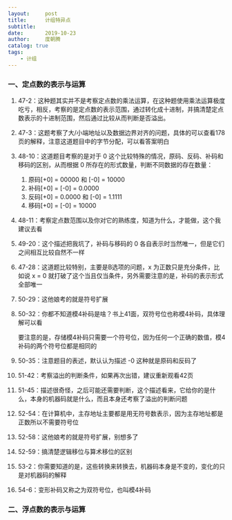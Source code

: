 ```yaml
---
layout:     post
title:      计组特异点
subtitle:   
date:       2019-10-23
author:     度朝腾
catalog: true
tags:
    - 计组
---
```


### 一、定点数的表示与运算

1. 47-2：这种题其实并不是考察定点数的乘法运算，在这种题使用乘法运算极度吃亏，相反，考察的是定点数的表示范围，通过转化成十进制，并搞清楚定点数表示的十进制范围，然后通过比较从而判断是否溢出。

2. 47-3：这题考察了大/小端地址以及数据边界对齐的问题，具体的可以查看178页的解释，注意这道题目中的字节分配，可以看答案明白

3. 48-10：这道题目考察的是对于 0 这个比较特殊的情况，原码、反码、补码和移码的区别，从而根据 0 所存在的形式数量，判断不同数据的存在数量：

   1. 原码[+0] = 00000 和 [-0] = 10000
   2. 补码[+0] = [-0] = 0.0000
   3. 反码[+0] = 0.0000 和 [-0] = 1.1111
   4. 移码[+0] = [-0] = 10000

4. 48-11：考察定点数范围以及你对它的熟练度，知道为什么，才能做，这个我建议去看

   [定点数表示范围分析]: https://www.jianshu.com/p/4bcf48987c1f

5. 49-20：这个描述把我坑了，补码与移码的 0 各自表示时当然唯一，但是它们之间相互比较自然不一样

6. 47-28：这道题比较特别，主要是B选项的问题，x 为正数只是充分条件，比如说 x = 0 就打破了这个当且仅当条件，另外需要注意的是，补码的表示形式全部唯一

7. 50-29：这他娘考的就是符号扩展

8. 50-32：你都不知道模4补码是啥？书上41面，双符号位也称模4补码，具体理解可以看

   [模4补码]: https://www.zybang.com/question/8aef3eaf78e5fa54c98c36fa43c63084.html

   要注意的是，存储模4补码只需要一个符号位，因为任何一个正确的数值，模4补码的两个符号位都是相同的

9. 50-35：注意题目的表述，默认认为描述 -0 这种就是原码和反码了

10. 51-42：考察溢出的判断条件，如果再次出错，建议重新观看42页

11. 51-45：描述很奇怪，之后可能还需要判断，这个描述看来，它给你的是什么，本身的机器码就是什么，而且本身还考察了溢出的判断问题

12. 52-54：在计算机中，主存地址主要都是用无符号数表示，因为主存地址都是正数所以不需要符号位

13. 52-58：这他娘考的就是符号扩展，别想多了

14. 52-59：搞清楚逻辑移位与算术移位的区别

15. 53-2：你需要知道的是，这些转换来转换去，机器码本身是不变的，变化的只是对机器码的解释

16. 54-6：变形补码又称之为双符号位，也叫模4补码

### 二、浮点数的表示与运算





